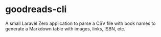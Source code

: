 # goodreads-cli

A small Laravel Zero application to parse a CSV file with book names to generate a Markdown table with images, links, ISBN, etc.

